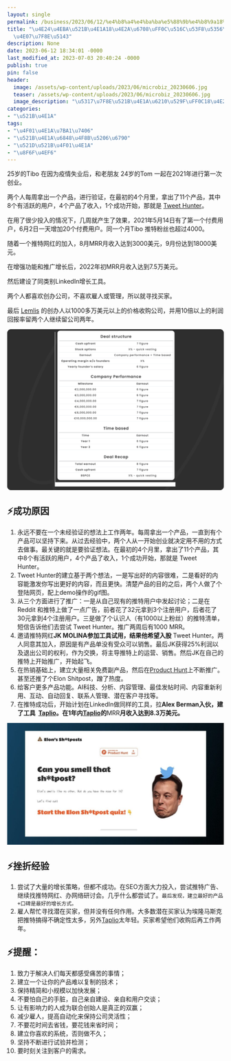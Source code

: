 ```yaml
---
layout: single
permalink: /business/2023/06/12/%e4%b8%a4%e4%ba%ba%e5%88%9b%e4%b8%9a18%e4%b8%aa%e6%9c%88%ef%bc%8c%e5%85%ac%e5%8f%b8%e5%8d%96%e4%ba%861000%e5%a4%9a%e4%b8%87%e7%be%8e%e5%85%83/
title: "\u4E24\u4EBA\u521B\u4E1A18\u4E2A\u6708\uFF0C\u516C\u53F8\u5356\u4E861000\u591A\
  \u4E07\u7F8E\u5143"
description: None
date: 2023-06-12 18:34:01 -0000
last_modified_at: 2023-07-03 20:40:24 -0000
publish: true
pin: false
header:
  image: /assets/wp-content/uploads/2023/06/microbiz_20230606.jpg
  teaser: /assets/wp-content/uploads/2023/06/microbiz_20230606.jpg
  image_description: "\u5317\u7F8E\u521B\u4E1A\u6210\u529F\uFF0C18\u4E2A\u6708\u516C\u53F8\u5356"
categories:
- "\u521B\u4E1A"
tags:
- "\u4F01\u4E1A\u7BA1\u7406"
- "\u521B\u4E1A\u6848\u4F8B\u5206\u6790"
- "\u521D\u521B\u4F01\u4E1A"
- "\u8F6F\u4EF6"
---
```

25岁的Tibo 在因为疫情失业后，和老朋友 24岁的Tom 一起在2021年进行第一次创业。

两个人每周拿出一个产品，进行验证，在最初的4个月里，拿出了11个产品，其中8个有活跃的用户，4个产品了收入，1个成功开始，那就是 [Tweet Hunter](https://tweethunter.io)。

在用了很少投入的情况下，几周就产生了效果，2021年5月14日有了第一个付费用户，6月2日一天增加20个付费用户。同一个月Tibo 推特粉丝也超过4000。

随着一个推特网红的加入，8月MRR月收入达到3000美元，9月份达到18000美元。

在增强功能和推广增长后，2022年初MRR月收入达到7.5万美元。

然后建设了同类别LinkedIn增长工具。

两个人都喜欢创办公司，不喜欢雇人或管理，所以就寻找买家。

最后 [Lemlis](https://www.lemlist.com) 的创办人以1000多万美元以上的价格收购公司，并用10倍以上的利润回报率留两个人继续留公司两年。

![](/assets/wp-content/uploads/2023/06/FwQD2yYWIAEw4N1-1024x759.png)

## ⚡**成功原因**

  1. 永远不要在一个未经验证的想法上工作两年。每周拿出一个产品，一直到有个产品可以坚持下来。从过去经验中，两个人从一开始创业就决定用不用的方式去做事。最关键的就是要验证想法。在最初的4个月里，拿出了11个产品，其中8个有活跃的用户，4个产品了收入，1个成功开始，那就是 Tweet Hunter。
  2. Tweet Hunter的建立基于两个想法，一是写出好的内容很难，二是看好的内容能激发你写出更好的内容，而且更快。清楚产品的目的之后，两个人做了个登陆网页，配上demo操作的gif图。
  3. 从三个方面进行了推广：一是从自己现有的推特用户中发起讨论；二是在 Reddit 和推特上做了一点广告，前者花了32元拿到3个注册用户，后者花了30元拿到4个注册用户。三是做了个认识人（有1000以上粉丝）的推特清单，短信告诉他们去尝试 Tweet Hunter。推广两周后有1000 MRR。
  4. 邀请推特网红**JK MOLINA参加工具试用，结果他希望入股** Tweet Hunter。两人同意其加入，原因是有产品单没有受众可以销售。最后JK获得25%利润以及退出公司的权利，作为交换，将主导推特上的运营、销售。然后JK在自己的推特上开始推广，开始起飞。
  5. 在热销基础上，建立大量相关免费副产品，然后在[Product Hunt](https://www.producthunt.com/)上不断推广。甚至还推了个Elon Shitpost，蹭了热度。
  6. 给客户更多产品功能。AI科技、分析、内容管理、最佳发帖时间、内容重新利用、互动、自动回复、联系人管理、潜在客户寻找等。
  7. 在推特成功后，开始计划在LinkedIn做同样的工具，拉**Alex Berman入伙，建了工具  [Taplio](https://taplio.com/)。在1年内[Taplio](https://taplio.com/)的**MRR**月收入达到8.3万美元。**

![](/assets/wp-content/uploads/2023/06/FwQDxR1X0AMy3Jc-1024x576.jpeg)

## ⚡挫折经验

  1. 尝试了大量的增长策略，但都不成功。在SEO方面大力投入，尝试推特广告、继续找推特网红、办网络研讨会。几乎什么都尝试了。`最后发现，建立最好的产品+口碑是最好的增长方式。`
  2. 雇人帮忙寻找潜在买家，但并没有任何作用。大多数潜在买家认为埃隆马斯克把推特搞得不确定性太多，另外[Taplio](https://taplio.com/)太年轻。买家希望他们收购后再工作两年。

## ⚡提醒：

  1. 致力于解决人们每天都感受痛苦的事情；
  2. 建立一个让你的产品难以复制的技术；
  3. 保持精简和小规模以加快发展；
  4. 不要怕自己的手脏，自己亲自建设、亲自和用户交谈；
  5. 让有影响力的人成为联合创始人是真正的双赢；
  6. 减少雇人，提高自动化来保持公司灵活性；
  7. 不要花时间去省钱，要花钱来省时间；
  8. 建立你喜欢的系统，否则做不久；
  9. 坚持不断进行试验并检测；
  10. 要时刻关注到客户的需求。

